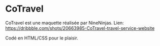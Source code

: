 # CoTravel
 
CoTravel est une maquette réalisée par NineNinjas.
Lien: https://dribbble.com/shots/20663985-CoTravel-travel-service-website

Codé en HTML/CSS pour le plaisir.